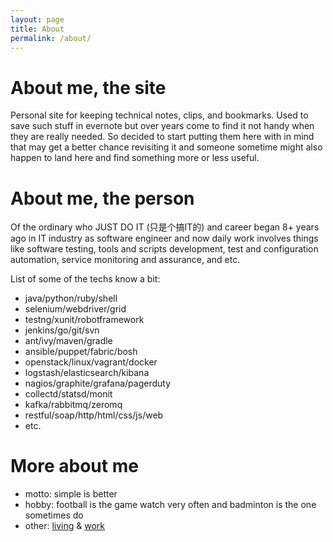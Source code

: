 ```yaml
---
layout: page
title: About
permalink: /about/
---
```


# About me, the site
Personal site for keeping technical notes, clips, and bookmarks. Used to save such stuff in evernote but over years come to find it not handy when they are really needed. So decided to start putting them here with in mind that may get a better chance revisiting it and someone sometime might also happen to land here and find something more or less useful.

# About me, the person
Of the ordinary who JUST DO IT (只是个搞IT的) and career began 8+ years ago in IT industry as software engineer and now daily work involves things like software testing, tools and scripts development, test and configuration automation, service monitoring and assurance, and etc.

List of some of the techs know a bit:

- java/python/ruby/shell
- selenium/webdriver/grid
- testng/xunit/robotframework
- jenkins/go/git/svn
- ant/ivy/maven/gradle
- ansible/puppet/fabric/bosh
- openstack/linux/vagrant/docker
- logstash/elasticsearch/kibana
- nagios/graphite/grafana/pagerduty
- collectd/statsd/monit
- kafka/rabbitmq/zeromq
- restful/soap/http/html/css/js/web
- etc.

# More about me
- motto: simple is better
- hobby: football is the game watch very often and badminton is the one sometimes do
- other: [living](https://www.google.com/maps/place/Shanghai,+China) & [work](http://www.cisco.com/)
